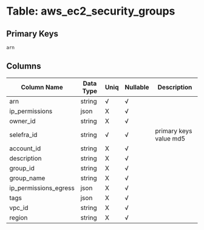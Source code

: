 # Table: aws_ec2_security_groups

## Primary Keys 

```
arn
```


## Columns 

|  Column Name   |  Data Type  | Uniq | Nullable | Description | 
|  ----  | ----  | ----  | ----  | ---- | 
| arn | string | √ | √ |  | 
| ip_permissions | json | X | √ |  | 
| owner_id | string | X | √ |  | 
| selefra_id | string | √ | √ | primary keys value md5 | 
| account_id | string | X | √ |  | 
| description | string | X | √ |  | 
| group_id | string | X | √ |  | 
| group_name | string | X | √ |  | 
| ip_permissions_egress | json | X | √ |  | 
| tags | json | X | √ |  | 
| vpc_id | string | X | √ |  | 
| region | string | X | √ |  | 


